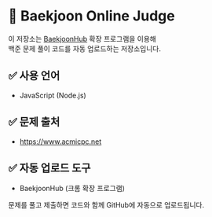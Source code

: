# 📘 Baekjoon Online Judge

이 저장소는 [BaekjoonHub](https://github.com/BaekjoonHub/BaekjoonHub) 확장 프로그램을 이용해  
백준 문제 풀이 코드를 자동 업로드하는 저장소입니다.

## ✅ 사용 언어
- JavaScript (Node.js)

## ✅ 문제 출처
- https://www.acmicpc.net

## ✅ 자동 업로드 도구
- BaekjoonHub (크롬 확장 프로그램)

문제를 풀고 제출하면 코드와 함께 GitHub에 자동으로 업로드됩니다.
